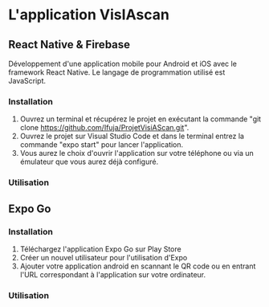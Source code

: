 # L'application VisIAscan

## React Native & Firebase

Développement d'une application mobile pour Android et iOS avec le framework React Native. 
Le langage de programmation utilisé est JavaScript. 

### Installation

1. Ouvrez un terminal et récupérez le projet en exécutant la commande "git clone https://github.com/Ifuja/ProjetVisiAScan.git".
2. Ouvrez le projet sur Visual Studio Code et dans le terminal entrez la commande "expo start" pour lancer l'application.
3. Vous aurez le choix d'ouvrir l'application sur votre téléphone ou via un émulateur que vous aurez déjà configuré.

### Utilisation



## Expo Go

### Installation

1. Téléchargez l'application Expo Go sur Play Store
2. Créer un nouvel utilisateur pour l'utilisation d'Expo
3. Ajouter votre application android en scannant le QR code ou en entrant l'URL correspondant à l'application sur votre ordinateur.
   
### Utilisation


